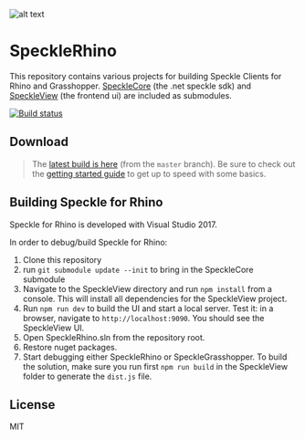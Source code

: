 ![alt text](https://user-images.githubusercontent.com/1014562/40281319-9c1fa318-5c60-11e8-9208-92fbc126095d.png "SpeckleRhino")

# SpeckleRhino
This repository contains various projects for building Speckle Clients for Rhino and Grasshopper.
[SpeckleCore](https://github.com/speckleworks/SpeckleCore) (the .net speckle sdk) and [SpeckleView](https://github.com/speckleworks/SpeckleView) (the frontend ui) are included as submodules.

[![Build status](https://ci.appveyor.com/api/projects/status/mtfs3owdpy72yuh3/branch/master?svg=true)](https://ci.appveyor.com/project/SpeckleWorks/specklerhino/branch/master)

## Download

> The [latest build is here](https://ci.appveyor.com/api/projects/SpeckleWorks/SpeckleRhino/artifacts/specklerhino.rhi?branch=master&job=Configuration%3DRelease) (from the `master` branch). Be sure to check out the [getting started guide](https://speckle.works/log/speckle-guide/) to get up to speed with some basics.


## Building Speckle for Rhino

Speckle for Rhino is developed with Visual Studio 2017.

In order to debug/build Speckle for Rhino:

1. Clone this repository
2. run `git submodule update --init` to bring in the SpeckleCore submodule
3. Navigate to the SpeckleView directory and run `npm install` from a console. This will install all dependencies for the SpeckleView project.
4. Run `npm run dev` to build the UI and start a local server. Test it: in a browser, navigate to `http://localhost:9090`. You should see the SpeckleView UI. 
5. Open SpeckleRhino.sln from the repository root.
6. Restore nuget packages.
7. Start debugging either SpeckleRhino or SpeckleGrasshopper. To build the solution, make sure you run first `npm run build` in the SpeckleView folder to generate the `dist.js` file.

## License 
MIT 
